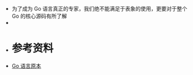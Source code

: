 - 为了成为 Go 语言真正的专家，我们绝不能满足于表象的使用，更要对于整个 Go 的核心源码有所了解
-
- # 参考资料
- [Go 语言原本](https://golang.design/under-the-hood/)